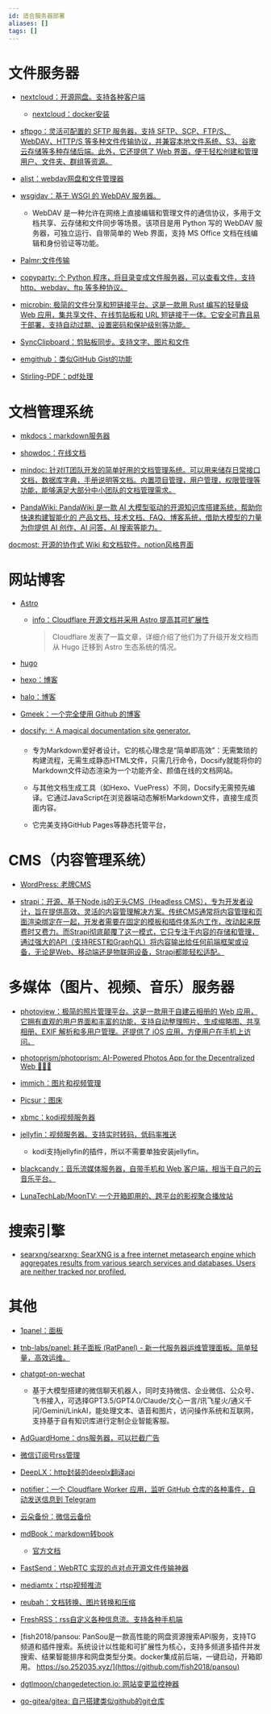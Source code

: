 ```yaml
---
id: 适合服务器部署
aliases: []
tags: []
---
```


# 文件服务器

- [nextcloud：开源网盘。支持各种客户端](https://github.com/nextcloud/server)
    - [nextcloud：docker安装](https://github.com/nextcloud/docker)

- [sftpgo：灵活可配置的 SFTP 服务器，支持 SFTP、SCP、FTP/S、WebDAV、HTTP/S 等多种文件传输协议，并兼容本地文件系统、S3、谷歌云存储等多种存储后端。此外，它还提供了 Web 界面，便于轻松创建和管理用户、文件夹、群组等资源。](https://github.com/drakkan/sftpgo)

- [alist：webdav网盘和文件管理器](https://github.com/alist-org/alist)

- [wsgidav：基于 WSGI 的 WebDAV 服务器。](https://github.com/mar10/wsgidav)

    - WebDAV 是一种允许在网络上直接编辑和管理文件的通信协议，多用于文档共享、云存储和文件同步等场景。该项目是用 Python 写的 WebDAV 服务器，可独立运行、自带简单的 Web 界面，支持 MS Office 文档在线编辑和身份验证等功能。

- [Palmr:文件传输](https://github.com/kyantech/Palmr)
- [copyparty: 个 Python 程序，将目录变成文件服务器，可以查看文件，支持 http、webdav、ftp 等多种协议。](https://github.com/9001/copyparty)

- [microbin: 极简的文件分享和短链接平台。这是一款用 Rust 编写的轻量级 Web 应用，集共享文件、在线剪贴板和 URL 短链接于一体。它安全可靠且易于部署，支持自动过期、设置密码和保护级别等功能。](https://github.com/szabodanika/microbin)
- [SyncClipboard：剪贴板同步。支持文字、图片和文件](https://github.com/Jeric-X/SyncClipboard)

- [emgithub：类似GitHub Gist的功能](https://github.com/yusanshi/emgithub)

- [Stirling-PDF：pdf处理](https://github.com/Stirling-Tools/Stirling-PDF)

# 文档管理系统

- [mkdocs：markdown服务器](https://github.com/mkdocs/mkdocs)

- [showdoc：在线文档](https://github.com/star7th/showdoc)

- [mindoc: 针对IT团队开发的简单好用的文档管理系统。可以用来储存日常接口文档，数据库字典，手册说明等文档。内置项目管理，用户管理，权限管理等功能，能够满足大部分中小团队的文档管理需求。](https://github.com/mindoc-org/mindoc)

- [PandaWiki: PandaWiki 是一款 AI 大模型驱动的开源知识库搭建系统，帮助你快速构建智能化的 产品文档、技术文档、FAQ、博客系统，借助大模型的力量为你提供 AI 创作、AI 问答、AI 搜索等能力。](https://github.com/chaitin/PandaWiki)

[docmost: 开源的协作式 Wiki 和文档软件。notion风格界面](https://github.com/docmost/docmost)

# 网站博客

- [Astro](https://github.com/withastro/astro)

    - [info：Cloudflare 开源文档并采用 Astro 提高其可扩展性](https://mp.weixin.qq.com/s/e7joBjD1N-FIIT9rt9Y1qg)
        > Cloudflare 发表了一篇文章，详细介绍了他们为了升级开发文档而从 Hugo 迁移到 Astro 生态系统的情况。

- [hugo](https://github.com/gohugoio/hugo)

- [hexo：博客](https://github.com/hexojs/hexo)

- [halo：博客](https://github.com/halo-dev/halo)

- [Gmeek：一个完全使用 Github 的博客](https://github.com/Meekdai/Gmeek)

- [docsify: 🃏 A magical documentation site generator.](https://github.com/docsifyjs/docsify)
    - 专为Markdown爱好者设计。它的核心理念是“简单即高效”：无需繁琐的构建流程，无需生成静态HTML文件，只需几行命令，Docsify就能将你的Markdown文件动态渲染为一个功能齐全、颜值在线的文档网站。

    - 与其他文档生成工具（如Hexo、VuePress）不同，Docsify无需预先编译。它通过JavaScript在浏览器端动态解析Markdown文件，直接生成页面内容。

    - 它完美支持GitHub Pages等静态托管平台，

# CMS（内容管理系统）

- [WordPress: 老牌CMS](https://github.com/WordPress/WordPress)

- [strapi：开源、基于Node.js的无头CMS（Headless CMS），专为开发者设计，旨在提供高效、灵活的内容管理解决方案。传统CMS通常将内容管理和页面渲染绑定在一起，开发者需要在固定的模板和插件体系内工作，改动起来既费时又费力。而Strapi彻底颠覆了这一模式，它只专注于内容的存储和管理，通过强大的API（支持REST和GraphQL）将内容输出给任何前端框架或设备，无论是Web、移动端还是物联网设备，Strapi都能轻松适配。](https://github.com/strapi/strapi)

# 多媒体（图片、视频、音乐）服务器

- [photoview：极简的照片管理平台。这是一款用于自建云相册的 Web 应用，它拥有直观的用户界面和丰富的功能，支持自动整理照片、生成缩略图、共享相册、EXIF 解析和多用户管理。还提供了 iOS 应用，方便用户在手机上访问。](https://github.com/photoview/photoview)

- [photoprism/photoprism: AI-Powered Photos App for the Decentralized Web 🌈💎✨](https://github.com/photoprism/photoprism)

- [immich：图片和视频管理](https://github.com/immich-app/immich)

- [Picsur：图床](https://github.com/CaramelFur/Picsur)

- [xbmc：kodi视频服务器](https://github.com/xbmc/xbmc)

- [jellyfin：视频服务器。支持实时转码，低码率推送](https://github.com/jellyfin/jellyfin)
    - kodi支持jellyfin的插件，所以不需要单独安装jellyfin。

- [blackcandy：音乐流媒体服务器，自带手机和 Web 客户端，相当于自己的云音乐平台。](https://github.com/blackcandy-org/blackcandy)

- [LunaTechLab/MoonTV: 一个开箱即用的、跨平台的影视聚合播放站](https://github.com/LunaTechLab/MoonTV)

# 搜索引擎

- [searxng/searxng: SearXNG is a free internet metasearch engine which aggregates results from various search services and databases. Users are neither tracked nor profiled.](https://github.com/searxng/searxng)

# 其他

- [1panel：面板](https://github.com/1Panel-dev/1Panel)

- [tnb-labs/panel: 耗子面板 (RatPanel) - 新一代服务器运维管理面板。简单轻量，高效运维。](https://github.com/tnb-labs/panel)

- [chatgpt-on-wechat](https://github.com/zhayujie/chatgpt-on-wechat)
    - 基于大模型搭建的微信聊天机器人，同时支持微信、企业微信、公众号、飞书接入，可选择GPT3.5/GPT4.0/Claude/文心一言/讯飞星火/通义千问/Gemini/LinkAI，能处理文本、语音和图片，访问操作系统和互联网，支持基于自有知识库进行定制企业智能客服。

- [AdGuardHome：dns服务器，可以拦截广告](https://github.com/AdguardTeam/AdGuardHome)

- [微信订阅号rss管理](https://github.com/cooderl/wewe-rss)

- [DeepLX：http封装的deeplx翻译api](https://github.com/OwO-Network/DeepLX)

- [notifier：一个 Cloudflare Worker 应用，监听 GitHub 仓库的各种事件，自动发送信息到 Telegram](https://github.com/byodian/notifier)

- [云朵备份：微信云备份](https://www.cloudbak.org/)

- [mdBook：markdown转book](https://github.com/rust-lang/mdBook)
    - [官方文档](https://rust-lang.github.io/mdBook/guide/creating.html)

- [FastSend：WebRTC 实现的点对点开源文件传输神器](https://github.com/ShouChenICU/FastSend)

- [mediamtx：rtsp视频推流](https://github.com/bluenviron/mediamtx)

- [reubah：文档转换、图片转换和压缩](https://github.com/dendianugerah/reubah)

- [FreshRSS：rss自定义各种信息流。支持各种手机端](https://github.com/FreshRSS/FreshRSS)

- [fish2018/pansou: PanSou是一款高性能的网盘资源搜索API服务，支持TG频道和插件搜索。系统设计以性能和可扩展性为核心，支持多频道多插件并发搜索、结果智能排序和网盘类型分类。docker集成前后端，一键启动，开箱即用。 https://so.252035.xyz/](https://github.com/fish2018/pansou)

- [dgtlmoon/changedetection.io: 网站变更监控神器](https://github.com/dgtlmoon/changedetection.io)

- [go-gitea/gitea: 自己搭建类似github的git仓库](https://github.com/go-gitea/gitea)
